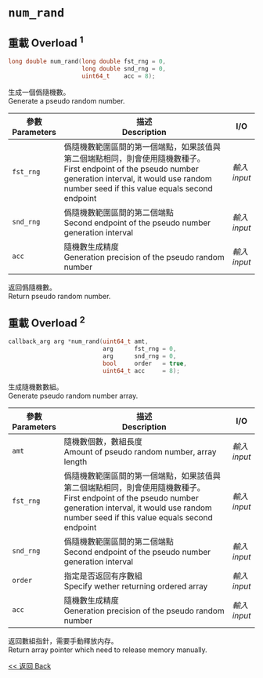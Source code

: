 # `num_rand`

## 重載 Overload $^1$

```c++
long double num_rand(long double fst_rng = 0,
                     long double snd_rng = 0,
                     uint64_t    acc = 8);
```

生成一個僞隨機數。\
Generate a pseudo random number.

參數<br>Parameters|描述<br>Description|I/O
-|-|-
`fst_rng`|僞隨機數範圍區間的第一個端點，如果該值與第二個端點相同，則會使用隨機數種子。<br>First endpoint of the pseudo number generation interval, it would use random number seed if this value equals second endpoint|*輸入<br>input*
`snd_rng`|僞隨機數範圍區間的第二個端點<br>Second endpoint of the pseudo number generation interval|*輸入<br>input*
`acc`|隨機數生成精度<br>Generation precision of the pseudo random number|*輸入<br>input*

返回僞隨機數。\
Return pseudo random number.

## 重載 Overload $^2$

```c++
callback_arg arg *num_rand(uint64_t amt,
                           arg      fst_rng = 0,
                           arg      snd_rng = 0,
                           bool     order   = true,
                           uint64_t acc     = 8);
```

生成隨機數數組。\
Generate pseudo random number array.

參數<br>Parameters|描述<br>Description|I/O
-|-|-
`amt`|隨機數個數，數組長度<br>Amount of pseudo random number, array length|*輸入<br>input*
`fst_rng`|僞隨機數範圍區間的第一個端點，如果該值與第二個端點相同，則會使用隨機數種子。<br>First endpoint of the pseudo number generation interval, it would use random number seed if this value equals second endpoint|*輸入<br>input*
`snd_rng`|僞隨機數範圍區間的第二個端點<br>Second endpoint of the pseudo number generation interval|*輸入<br>input*
`order`|指定是否返回有序數組<br>Specify wether returning ordered array|*輸入<br>input*
`acc`|隨機數生成精度<br>Generation precision of the pseudo random number|*輸入<br>input*

返回數組指針，需要手動釋放内存。\
Return array pointer which need to release memory manually.

[<< 返回 Back](cover.md)
